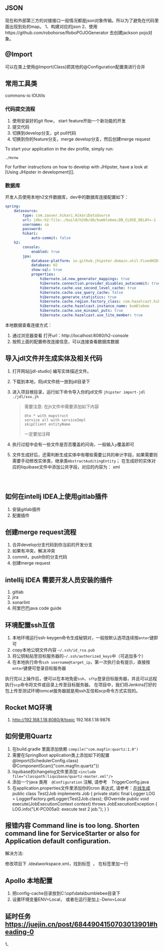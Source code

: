 ## JSON
现在和外部第三方的对接接口一般情况都是json对象传输。所以为了避免在代码里面出现到处的map。
1、构建对应的json
2、使用https://github.com/robohorse/RoboPOJOGenerator 去创建jackson pojo对象。

## @Import
可以在类上使用@Import(Class)把其他的@Configuration配置类进行合并

## 常用工具类
commons-io  IOUtils



### 代码提交流程
1. 使用安装好的git flow， start feature开始一个新功能的开发
2. 提交代码
3. 切换到develop分支，git pull代码
4. 切换到你的feature分支，merge develop分支，然后创建merge request

To start your application in the dev profile, simply run:

    ./mvnw


For further instructions on how to develop with JHipster, have a look at [Using JHipster in development][].

### 数据库
开发人员使用本地h2文件数据库，dev中的数据库连接配置如下：

```yaml
spring:
    datasource:
        type: com.zaxxer.hikari.HikariDataSource
        url: jdbc:h2:file:./build/h2db/db/bumblebee;DB_CLOSE_DELAY=-1
        username: sa
        password:
        hikari:
            auto-commit: false
    h2:
        console:
            enabled: true
        jpa:
            database-platform: io.github.jhipster.domain.util.FixedH2Dialect
            database: H2
            show-sql: true
            properties:
                hibernate.id.new_generator_mappings: true
                hibernate.connection.provider_disables_autocommit: true
                hibernate.cache.use_second_level_cache: true
                hibernate.cache.use_query_cache: false
                hibernate.generate_statistics: true
                hibernate.cache.region.factory_class: com.hazelcast.hibernate.HazelcastCacheRegionFactory
                hibernate.cache.hazelcast.instance_name: bumblebee
                hibernate.cache.use_minimal_puts: true
                hibernate.cache.hazelcast.use_lite_member: true
```

本地数据查看连接方式：
1. 通过浏览器查看
打开url：http://localhost:8080/h2-console
2. 按照上面的配置修改连接信息，可以连接查看数据库数据

## 导入jdl文件并生成实体及相关代码
1. 打开网站[jdl-studio] 编写实体描述文件。
2. 下载到本地，将jdl文件统一放到jdl目录下
3. 进入项目根目录，运行如下命令导入你的jdl文件 `jhipster import-jdl ./jdl/xxx.jh`
    > 需要注意: 在jh文件中需要添加如下内容
    > ```
    > dto * with mapstruct
    > service all with serviceImpl
    > skipClient entityName
    > ```
    > 一定要加注释
4. 执行过程中会有一些文件是否否覆盖的问询，一般输入`y`覆盖即可
5. 文件生成好后，还需判断生成实体中有哪些需要公共的审计字段，如果需要则需要手动修改实体类，继承类`AbstractAuditingEntity`；
   在生成好的实体对应的liquibase文件中添加公共字段，对应的内容为：
   xml
    <column name="created_by" type="varchar(50)">
        <constraints nullable="false"/>
    </column>
    <column name="created_date" type="timestamp" defaultValueDate="${now}">
        <constraints nullable="false"/>
    </column>
    <column name="reset_date" type="timestamp">
        <constraints nullable="true"/>
    </column>
    <column name="last_modified_by" type="varchar(50)"/>
    <column name="last_modified_date" type="timestamp"/>
 
    ```
 


## 如何在intellj IDEA上使用gitlab插件
1. 安装gitlab插件
2. 配置插件


## 创建merge request流程
1. 合并develop分支代码到你当前的开发分支
2. 如果有冲突，解决冲突
3. commit，push你的分支代码
4. 创建merge request


## intellij IDEA 需要开发人员安装的插件
1. gitlab
2. jira
3. sonarlint
4. 阿里巴巴java code guide

## 环境配置ssh互信
1. 本地环境运行ssh-keygen命令生成秘钥对，一般按默认选项连续按`enter`键即可
2. copy本地公钥文件内容 `~/.ssh/id_rsa.pub`
3. 将公钥粘贴至目标服务器的`~/.ssh/authorized_keys`中（可追加多个）
4. 在本地执行命令`ssh username@target_ip`，第一次执行会有提示，直接按`enter`键便可登录目标服务器

执行完以上操作后，便可以在本地免密`ssh`、`sftp`登录目标服务器，并且可以远程执行`scp`命令将文件或目录上传至目标服务器。
在项目中，我们将Jenkins打好的包上传至测试环境tomcat服务器就是用ssh互信和scp命令方式实现的。


## Rocket MQ环境
1. http://192.168.1.18:8080/#/topic
192.168.1.18:9876


## 如何使用Quartz
1. 在build.gradle 里面添加依赖 `compile("com.magfin:quartz:1.0")`
2. 需要在SpringBoot application类上添加如下的配置
    @Import(SchedulerConfig.class)
    @ComponentScan({"com.magfin.quartz"})
3. liquibase的changelog文件里添加
    `<include file="classpath:liquibase/quartz-master.xml"/>`
4. 添加一个java 类用　`@Configuration` 注解, 请参考　TriggerConfig.java
5. 在application.properties文件里添加你的cron 表达式, 请参考：[在线生成](http://www.jeasyuicn.com/cron/)
    public class Test2Job implements Job {
        private static final Logger LOG = LoggerFactory.getLogger(Test2Job.class);
        @Override
        public void execute(JobExecutionContext context) throws JobExecutionException {
            LOG.info("LK-PC005a0: execute test 2 job.");
        }
    }


## 报错内容 Command line is too long. Shorten command line for ServiceStarter or also for Application default configuration.

解决方法:

修改项目下 .idea\workspace.xml，找到标签 <component name="PropertiesComponent"> ， 在标签里加一行  <property name="dynamic.classpath" value="true" />


## Apollo 本地配置
1. 把config-cache目录放到C:\opt\data\bumblebee目录下
2. 设置环境变量ENV=Local， 或者在运行是加上-Denv=Local


## 延时任务 https://juejin.cn/post/6844904150703013901#heading-0
1、